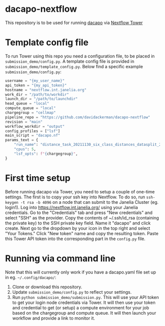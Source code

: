# dacapo-nextflow
This repository is to be used for running [dacapo](https://github.com/funkelab/dacapo) via [Nextflow Tower](https://cloud.tower.nf/)

# Template config file
To run Tower using this repo you need a configuration file, to be placed in `submission_demo/config.py`. A template config file is provided in `submission_demo/template_config.py`. Below find a specific example `submission_demo/config.py`:
```python
username = "{my_user_name}"
api_token = "{my_api_token}"
hostname = "nextflow.int.janelia.org"
work_dir = "/path/to/workdir"
launch_dir = "/path/to/launchdir"
head_queue = "local"
compute_queue = "local"
chargegroup = "cellmap"
pipeline_repo = "https://github.com/davidackerman/dacapo-nextflow"
revision = "main"
workflow_workdir = "output"
config_profiles = ["lsf"]
main_script = "dacapo.nf"
params_text = {
    "run_name": "distance_task_20211130_six_class_distances_datasplit_20211130_dummy_architecture_20211130_gunpowder_trainer_20211130:2",
    "cpus": 5,
    "lsf_opts": f"{chargegroup}",
}
```
# First time setup
Before running dacapo via Tower, you need to setup a couple of one-time settings. The first is to copy your ssh key into Nextflow. To do so, run `ssh-keygen -t rsa -b 4096` on a node that can submit to the Janelia Cluster (eg. login1). Log into https://nextflow.int.janelia.org/ using your Janelia credentials. Go to the "Credentials" tab and press "New credentials" and select "SSH" as the provider. Copy the contents of ~/.ssh/id_rsa (containing the private key) to the SSH private key field. Name it "dacapo" and click create. Next go to the dropdown by your icon in the top right and select "Your Tokens." Click "New token" name and copy the resulting token. Paste this Tower API token into the corresponding part in the `config.py` file.

# Running via command line
Note that this will currently only work if you have a dacapo.yaml file set up in eg. `~/.config/dacapo/`:
1. Clone or download this repository.
2. Update `submission_demo/config.py` to reflect your settings.
3. Run `python submission_demo/submission.py`. This will use your API token to get your login node credentials via Tower. It will then use your token and credential to get (or setup) a compute environment for your job based on the chargegroup and compute queue. It will then launch your workflow and provide a link to monitor it. 